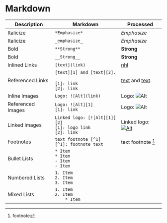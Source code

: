 # Markdown

| Description      | Markdown                                                             | Processed                                                                                      |
|------------------|----------------------------------------------------------------------|------------------------------------------------------------------------------------------------|
| Italicize        | `*Emphasize*`                                                        | *Emphasize*                                                                                    |
| Italicize        | `_emphasize_`                                                        | _Emphasize_                                                                                    |
| Bold             | `**Strong**`                                                         | **Strong**                                                                                     |
| Bold             | `__Strong__`                                                         | __Strong__                                                                                     |
| Inlined Links    | `[text](link)`                                                       | [nhl](https://www.nhl.com/)                                                                    |
| Referenced Links | `[text][1] and [text][2].` <br><br> `[1]: link` <br> `[2]: link`     | [text][1] and [text][2].                                                                       |
| Inline Images    | `Logo: ![Alt](link)`                                                 | Logo: ![Alt](https://github.githubassets.com/images/modules/logos_page/GitHub-Mark.png)        |
| Referenced Images| `Logo: ![Alt][1]` <br> `[1]: link`                                   | Logo: ![Alt][3]                                                                                |
| Linked Images    | `Linked logo: [![Alt][1]][2]` <br> `[1]: logo link` <br> `[2]: link` | Linked logo: [![Alt][4]][5]                                                                    |
| Footnotes        | `text footnote [^1]` <br> `[^1]: footnote text`                      | text footnote [^1]                                                                             |
| Bullet Lists     | `* Item` <br> `* Item` <br> `- Item` <br> `- Item`                   |                                                                                                |
| Numbered Lists   | `1. Item` <br> `2. Item` <br> `3. Item`                              |                                                                                                |
| Mixed Lists      | `1. Item` <br> `2. Item` <br> `    * Item`                           |                                                                                                |


[1]: https://www.theverge.com/
[2]: https://www.espn.com/  
[3]: https://cdn.iconscout.com/icon/free/png-256/github-3215409-2673827.png  
[4]: https://cdn.iconscout.com/icon/free/png-256/github-3215409-2673827.png  
[5]: https://www.wired.com/  

[^1]: footnote